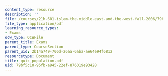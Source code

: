 ```yaml
---
content_type: resource
description: ''
file: /courses/21h-601-islam-the-middle-east-and-the-west-fall-2006/79bf5c1095fba94522ef876019e93428_quiz_population.pdf
file_type: application/pdf
learning_resource_types:
- Exams
ocw_type: OCWFile
parent_title: Exams
parent_type: CourseSection
parent_uid: 2b14a749-706d-26aa-6aba-ae64e94f6812
resourcetype: Document
title: quiz_population.pdf
uid: 79bf5c10-95fb-a945-22ef-876019e93428
---
```


